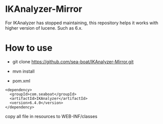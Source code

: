 # IKAnalyzer-Mirror
For IKAnalyzer has stopped maintaining, this repository helps it works with higher version of lucene. Such as 6.x.

# How to use

* git clone https://github.com/sea-boat/IKAnalyzer-Mirror.git

* mvn install

* pom.xml

```
<dependency> 			
  <groupId>com.seaboat</groupId> 			
  <artifactId>IKAnalyzer</artifactId> 			
  <version>6.4.0</version> 		
</dependency>
```
copy all file in resources to WEB-INF/classes